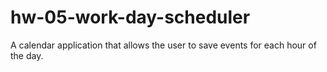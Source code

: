 # hw-05-work-day-scheduler
A calendar application that allows the user to save events for each hour of the day.
